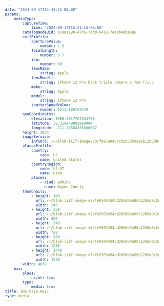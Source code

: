 ```yaml
---
date: "2024-09-17T15:41:15-06:00"
params:
    mediaType:
        captureTime:
            time: "2024-09-17T15:41:15-06:00"
        catalogNodeUid: 01981190-47d6-7ddd-9410-7ea5b49ba9a6
        exifProfile:
            apertureValue:
                number: 1.5
            focalLength:
                number: 5.7
            iso:
                number: 50
            lensMake:
                string: Apple
            lensModel:
                string: iPhone 13 Pro back triple camera 5.7mm f/1.5
            make:
                string: Apple
            model:
                string: iPhone 13 Pro
            shutterSpeedValue:
                number: 6211.180169239
        geoCoordinates:
            elevation: 1908.4817767653758
            latitude: 38.314249999999994
            longitude: -111.28584166666667
        height: 3024
        imageService:
            infoUrl: /~/blob-iiif-image-v3/fe9509454cd265db9a96b12b5d8c2e966b9555c15544d374dd6f351cb232bed0/info.json
        placesProfile:
            country:
                code: US
                name: United States
            countryRegion:
                code: US-UT
                name: Utah
            places:
                - kind: admin2
                  name: Wayne County
        thumbnails:
            - height: 180
              url: /~/blob-iiif-image-v3/fe9509454cd265db9a96b12b5d8c2e966b9555c15544d374dd6f351cb232bed0/full/240%2C180/0/default.jpg
              width: 240
            - height: 360
              url: /~/blob-iiif-image-v3/fe9509454cd265db9a96b12b5d8c2e966b9555c15544d374dd6f351cb232bed0/full/480%2C360/0/default.jpg
              width: 480
            - height: 540
              url: /~/blob-iiif-image-v3/fe9509454cd265db9a96b12b5d8c2e966b9555c15544d374dd6f351cb232bed0/full/720%2C540/0/default.jpg
              width: 720
            - height: 960
              url: /~/blob-iiif-image-v3/fe9509454cd265db9a96b12b5d8c2e966b9555c15544d374dd6f351cb232bed0/full/1280%2C960/0/default.jpg
              width: 1280
            - height: 1440
              url: /~/blob-iiif-image-v3/fe9509454cd265db9a96b12b5d8c2e966b9555c15544d374dd6f351cb232bed0/full/1920%2C1440/0/default.jpg
              width: 1920
        width: 4032
    nav:
        place:
            us/ut: true
        type:
            media: true
title: IMG_0716.HEIC
type: media
---
```

